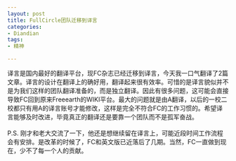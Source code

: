 ```yaml
---
layout: post
title: FullCircle团队迁移到译言
categories:
- Diandian
tags:
- 精神

---
```

译言是国内最好的翻译平台，现FC杂志已经迁移到译言，今天我一口气翻译了2篇文章。译言的设计在翻译上的确好用，翻译起来很有效率。可惜的是译言貌似并不是为我们这样的团队翻译准备的，而是独立翻译。因此有很多问题，这可能会直接导致FC回到原来Freeearth的WIKI平台。最大的问题就是由A翻译，以后的一校二校都只有用A的译言账号才能修改，这样是完全不符合FC的工作习惯的。希望译言能够及时改进，毕竟真正的翻译还是要靠一个团队而不是孤军奋战。
<br />
<br />P.S. 刚才和老大交流了一下，他还是想继续留在译言上，可能近段时间工作流程会有安排。是改革的时候了，FC和英文版已近落后了几期。当然，FC一直做到现在，少不了每一个人的贡献。